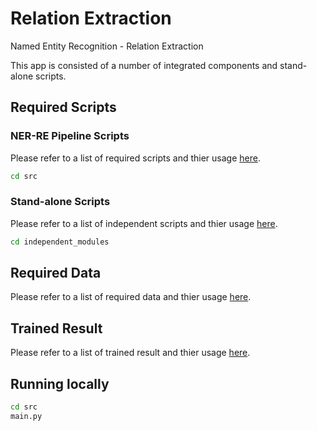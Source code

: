 # Relation Extraction

Named Entity Recognition - Relation Extraction

This app is consisted of a number of integrated components and stand-alone scripts. 

## Required Scripts

### NER-RE Pipeline Scripts

Please refer to a list of required scripts and thier usage [here](./src/README.md).
```bash
cd src
```

### Stand-alone Scripts

Please refer to a list of independent scripts and thier usage [here](./independent_modules/README.md).
```bash
cd independent_modules
```

## Required Data

Please refer to a list of required data and thier usage [here](./data/README.md).

## Trained Result

Please refer to a list of trained result and thier usage [here](./trained_result/README.md).

## Running locally

```bash
cd src
main.py
```
